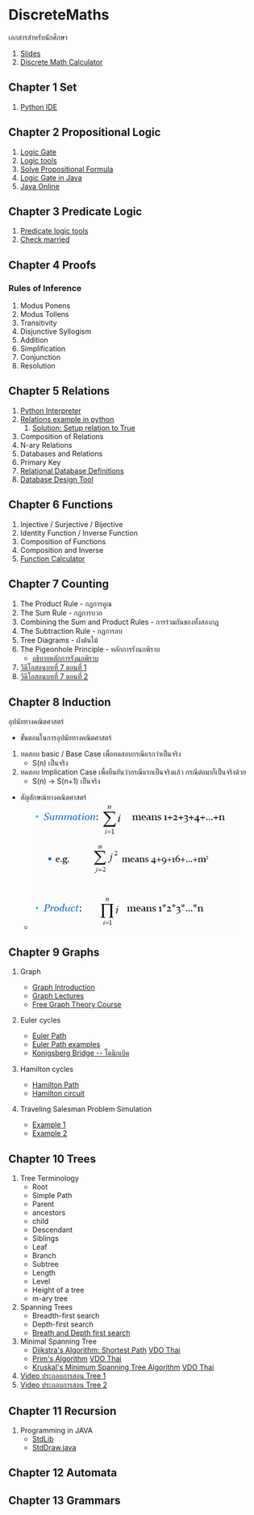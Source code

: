 # DiscreteMaths
เอกสารสำหรับนักศึกษา
1. [Slides](http://fivedots.coe.psu.ac.th/Software.coe/DiscreteMaths/Slides/)
1. [Discrete Math Calculator](https://www.mathcelebrity.com/lesplan.php?key=discrete)
## Chapter 1 Set
1. [Python IDE](https://www.onlinegdb.com/online_python_compiler)
## Chapter 2 Propositional Logic
1. [Logic Gate](https://academo.org/demos/logic-gate-simulator/)
1. [Logic tools](https://www.wolframalpha.com/examples/mathematics/discrete-mathematics/)
1. [Solve Propositional Formula](http://logictools.org/)
1. [Logic Gate in Java](http://fivedots.coe.psu.ac.th/Software.coe/DiscreteMaths/Code/Gate%20Logic/GateLogic.java)
1. [Java Online](https://www.jdoodle.com/online-java-compiler/)
## Chapter 3 Predicate Logic
1. [Predicate logic tools](https://www.umsu.de/trees/)
1. [Check married](file/married.js)
## Chapter 4 Proofs
### Rules of Inference
1. Modus Ponens
1. Modus Tollens
1. Transitivity
1. Disjunctive Syllogism
1. Addition
1. Simplification
1. Conjunction
1. Resolution
## Chapter 5 Relations
1. [Python Interpreter](https://www.programiz.com/python-programming/online-compiler/)
1. [Relations example in python](https://w3.cs.jmu.edu/mayfiecs/cs228/python/relations.py)
    1. [Solution: Setup relation to True](file/Relation.py)
1. Composition of Relations
1. N-ary Relations
1. Databases and Relations
1. Primary Key
1. [Relational Database Definitions](http://sot.swu.ac.th/portals/156/sot/cp342/lesson01/cs4t3.htm)
1. [Database Design Tool](https://www.quickdatabasediagrams.com/)
## Chapter 6 Functions
1. Injective / Surjective / Bijective
1. Identity Function / Inverse Function
1. Composition of Functions
1. Composition and Inverse
1. [Function Calculator](https://www.symbolab.com/solver)
## Chapter 7 Counting
1. The Product Rule - กฏการคูณ 
1. The Sum Rule - กฏการบวก
1. Combining the Sum and Product Rules - การร่วมกันของทั้งสองกฏ
1. The Subtraction Rule - กฏการลบ
1. Tree Diagrams - ผังต้นไม้
1. The Pigeonhole Principle - หลักการรังนกพิราบ
    * [อธิบายหลักการรังนกพิราบ](https://www.youtube.com/watch?v=4Dz4vNUxnZM)
1. [วีดีโอสอนบทที่ 7 ตอนที่ 1](https://youtu.be/Dxnw7RHaioY)
1. [วีดีโอสอนบทที่ 7 ตอนที่ 2](https://youtu.be/duKaNDDKNrQ)
## Chapter 8 Induction
อุปนัยทางคณิตศาสตร์ 
* ขั้นตอนในการอุปนัยทางคณิตศาสตร์
1. ทดสอบ basic / Base Case เพื่อทดสอบกรณีแรกว่าเป็นจริง
    * S(n) เป็นจริง 
1. ทดสอบ Implication Case เพื่อยืนยันว่ากรณีแรกเป็นจริงแล้ว กรณีต่อมาก็เป็นจริงด้วย
    * S(n) -> S(n+1) เป็นจริง
* สัญลักษณ์ทางคณิตศาสตร์
    * <img src="file/sum&production%20Pic.png" width = "400" hight="250">



## Chapter 9 Graphs
1. Graph
    * [Graph Introduction](https://www.youtube.com/watch?v=82zlRaRUsaY&t=60s)
    * [Graph Lectures](https://www.youtube.com/watch?v=S1Zwhz-MhCs&list=RDCMUCV8tyRakGZuXUwD-wYH1yGg&index=5)
    * [Free Graph Theory Course](https://www.tutorialspoint.com/graph_theory_algorithms/index.asp)
1. Euler cycles
    * [Euler Path](https://www.youtube.com/watch?v=ycRuO-u6rt8&list=PLAwxTw4SYaPk0SXKi0ARnhK5zhZcA4yDU&index=4)
    * [Euler Path examples](https://www.youtube.com/watch?v=Dx1lpbpSHwI&list=PLAwxTw4SYaPk0SXKi0ARnhK5zhZcA4yDU&index=5)
    * [Konigsberg Bridge -- โคนิกเบิค](https://www.youtube.com/watch?v=nZwSo4vfw6c)
1. Hamilton cycles
    * [Hamilton Path](https://www.youtube.com/watch?v=6QFSkhcHLiA)
    * [Hamilton circuit](https://www.youtube.com/watch?v=IADKmt_fXbM)

1. Traveling Salesman Problem Simulation
    * [Example 1](https://www.youtube.com/watch?v=SC5CX8drAtU)
    * [Example 2](https://www.youtube.com/watch?v=W-aAjd8_bUc)

## Chapter 10 Trees
1. Tree Terminology
    * Root
    * Simple Path
    * Parent
    * ancestors
    * child
    * Descendant
    * Siblings
    * Leaf
    * Branch
    * Subtree
    * Length
    * Level
    * Height of a tree
    * m-ary tree
1. Spanning Trees
    * Breadth-first search 
    * Depth-first search
    * [Breath and Depth first search](https://www.youtube.com/watch?v=bIA8HEEUxZI)
1. Minimal Spanning Tree
    * [Dijkstra's Algorithm: Shortest Path](https://www.youtube.com/watch?time_continue=7&v=gdmfOwyQlcI&feature=emb_logo) [VDO Thai](https://www.youtube.com/watch?v=bBkrRrrSX2M)
    * [Prim's Algorithm](https://www.youtube.com/watch?v=cplfcGZmX7I) [VDO Thai](https://www.youtube.com/watch?v=QTqs56rXg9U)
    * [Kruskal's Minimum Spanning Tree Algorithm](https://www.youtube.com/watch?v=71UQH7Pr9kU) [VDO Thai](https://www.youtube.com/watch?v=6TkX_sFOq5E)
1. [Video ประกอบการสอน Tree 1](https://youtu.be/rtrK50PvLyg)
1. [Video ประกอบการสอน Tree 2](https://youtu.be/6Qkxhy9LgKI)

## Chapter 11 Recursion
1. Programming in JAVA
    * [StdLib](https://introcs.cs.princeton.edu/java/stdlib/)
    * [StdDraw.java](https://introcs.cs.princeton.edu/java/stdlib/StdDraw.java.html)

## Chapter 12 Automata

## Chapter 13 Grammars
